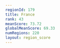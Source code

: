 ```yaml
---
regionId: 179
title: France
rank: 43
meanScore: 73.72
globalMeanScore: 69.33
numRegions: 220
layout: region_score
---
```

